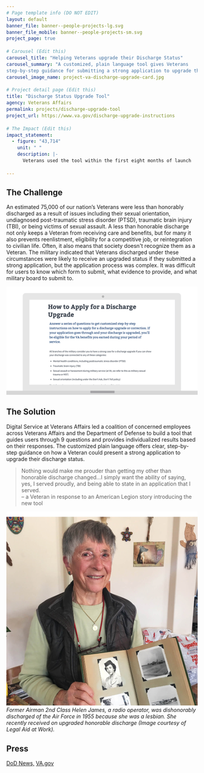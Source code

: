 ```yaml
---
# Page template info (DO NOT EDIT)
layout: default
banner_file: banner--people-projects-lg.svg
banner_file_mobile: banner--people-projects-sm.svg
project_page: true

# Carousel (Edit this)
carousel_title: "Helping Veterans upgrade their Discharge Status"
carousel_summary: "A customized, plain language tool gives Veterans
step-by-step guidance for submitting a strong application to upgrade their discharge status."
carousel_image_name: project-va-discharge-upgrade-card.jpg

# Project detail page (Edit this)
title: "Discharge Status Upgrade Tool"
agency: Veterans Affairs
permalink: projects/discharge-upgrade-tool
project_url: https://www.va.gov/discharge-upgrade-instructions

# The Impact (Edit this)
impact_statement:
  - figure: "43,714"
    unit: " "
    description: |-
      Veterans used the tool within the first eight months of launch

---
```


## The Challenge

An estimated 75,000 of our nation’s Veterans were less than honorably discharged as a result of issues including their sexual orientation, undiagnosed post-traumatic stress disorder (PTSD), traumatic brain injury (TBI), or being victims of sexual assault. A less than honorable discharge not only keeps a Veteran from receiving care and benefits, but for many it also prevents reenlistment, eligibility for a competitive job, or reintegration to civilian life. Often, it also means that society doesn't recognize them as a Veteran. The military indicated that Veterans discharged under these circumstances were likely to receive an upgraded status if they submitted a strong application, but the application process was complex. It was difficult for users to know which form to submit, what evidence to provide, and what military board to submit to.

![](../images/project-va-discharge-upgrade-ui.gif)

## The Solution

Digital Service at Veterans Affairs led a coalition of concerned employees across Veterans Affairs and the Department of Defense to build a tool that guides users through 9 questions and provides individualized results based on their responses. The customized plain language offers clear, step-by-step guidance on how a Veteran could present a strong application to upgrade their discharge status.

<blockquote class="pullquote" markdown="1">
Nothing would make me prouder than getting my other than honorable discharge changed...I simply want the ability of saying, yes, I served proudly, and being able to state in an application that I served.
 <footer>– a Veteran in response to an American Legion story introducing the new tool</footer>
</blockquote>

![](../images/project-va-discharge-upgrade-page.jpg)
*Former Airman 2nd Class Helen James, a radio operator, was dishonorably discharged of the Air Force in 1955 because she was a lesbian. She recently received on upgraded honorable discharge (Image courtesy of Legal Aid at Work).*

## Press
[DoD News,](https://dod.defense.gov/News/Article/Article/1424677/dod-va-release-online-tool-to-help-vets-with-discharge-upgrade-process/)
[VA.gov](https://www.va.gov/opa/pressrel/pressrelease.cfm?id=4001)
